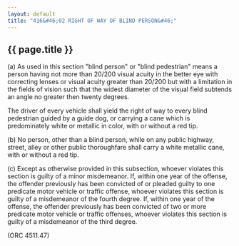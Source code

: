 ```yaml
---
layout: default 
title: "416&#46;02 RIGHT OF WAY OF BLIND PERSON&#46;"
---
```


{{ page.title }}
----------------

​(a) As used in this section "blind person" or "blind pedestrian" means
a person having not more than 20/200 visual acuity in the better eye
with correcting lenses or visual acuity greater than 20/200 but with a
limitation in the fields of vision such that the widest diameter of the
visual field subtends an angle no greater then twenty degrees.

The driver of every vehicle shall yield the right of way to every blind
pedestrian guided by a guide dog, or carrying a cane which is
predominately white or metallic in color, with or without a red tip.

​(b) No person, other than a blind person, while on any public highway,
street, alley or other public thoroughfare shall carry a white metallic
cane, with or without a red tip.

​(c) Except as otherwise provided in this subsection, whoever violates
this section is guilty of a minor misdemeanor. If, within one year of
the offense, the offender previously has been convicted of or pleaded
guilty to one predicate motor vehicle or traffic offense, whoever
violates this section is guilty of a misdemeanor of the fourth degree.
If, within one year of the offense, the offender previously has been
convicted of two or more predicate motor vehicle or traffic offenses,
whoever violates this section is guilty of a misdemeanor of the third
degree.

(ORC 4511.47)
